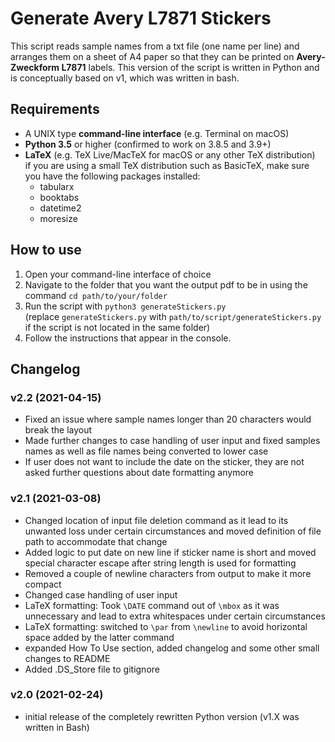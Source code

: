 # Generate Avery L7871 Stickers

This script reads sample names from a txt file (one name per line) and arranges them on a sheet of A4 paper so that they can be printed on **Avery-Zweckform L7871** labels. This version of the script is written in Python and is conceptually based on v1, which was written in bash.

## Requirements
- A UNIX type **command-line interface** (e.g. Terminal on macOS)
- **Python 3.5** or higher (confirmed to work on 3.8.5 and 3.9+)
- **LaTeX** (e.g. TeX Live/MacTeX for macOS or any other TeX distribution)\
  if you are using a small TeX distribution such as BasicTeX, make sure you have the following packages installed:
    - tabularx
    - booktabs
    - datetime2
    - moresize

## How to use
1. Open your command-line interface of choice
2. Navigate to the folder that you want the output pdf to be in using the command `cd path/to/your/folder`
3. Run the script with `python3 generateStickers.py`\
(replace `generateStickers.py` with `path/to/script/generateStickers.py` if the script is not located in the same folder)
4. Follow the instructions that appear in the console.

## Changelog
### v2.2 (2021-04-15)
- Fixed an issue where sample names longer than 20 characters would break the layout
- Made further changes to case handling of user input and fixed samples names as well as file names being converted to lower case
- If user does not want to include the date on the sticker, they are not asked further questions about date formatting anymore

### v2.1 (2021-03-08)
- Changed location of input file deletion command as it lead to its unwanted loss under certain circumstances and moved definition of file path to accommodate that change
- Added logic to put date on new line if sticker name is short and moved special character escape after string length is used for formatting
- Removed a couple of newline characters from output to make it more compact
- Changed case handling of user input
- LaTeX formatting: Took `\DATE` command out of `\mbox` as it was unnecessary and lead to extra whitespaces under certain circumstances
- LaTeX formatting: switched to `\par` from `\newline` to avoid horizontal space added by the latter command
- expanded How To Use section, added changelog and some other small changes to README
- Added .DS_Store file to gitignore

### v2.0 (2021-02-24)
- initial release of the completely rewritten Python version (v1.X was written in Bash)
